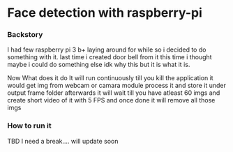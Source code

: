 # Face detection with raspberry-pi

### Backstory ###
I had few raspberry pi 3 b+ laying around for while so i decided to do something with it.
last time i created door bell from it this time i thought maybe i could do something else
idk why this but it is what it is.

Now What does it do 
It will run continuously till you kill the application it would get img from webcam or camara module 
process it and store it under output frame folder afterwards it will wait till you have atleast 60 imgs
and create short video of it with 5 FPS and once done it will remove all those imgs

### How to run it ###
TBD I need a break.... will update soon
